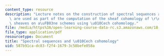 ```yaml
---
content_type: resource
description: "Lecture notes on the construction of spectral sequences and how they\
  \ are used as part of the computation of the sheaf cohomology of \r\nquasicoherent\
  \ sheaves on a\uFB03ne schemes using \u010Cech cohomology."
file: /media/https%3A/open-learning-course-data-rc.s3.amazonaws.com/18-726-algebraic-geometry-spring-2009/587b91cadc83f2f416793c58befe058a_MIT18_726s09_lec21_spectral.pdf
file_type: application/pdf
resourcetype: Document
title: "Spectral sequences and \u010Cech cohomology"
uid: 587b91ca-dc83-f2f4-1679-3c58befe058a
---
```


